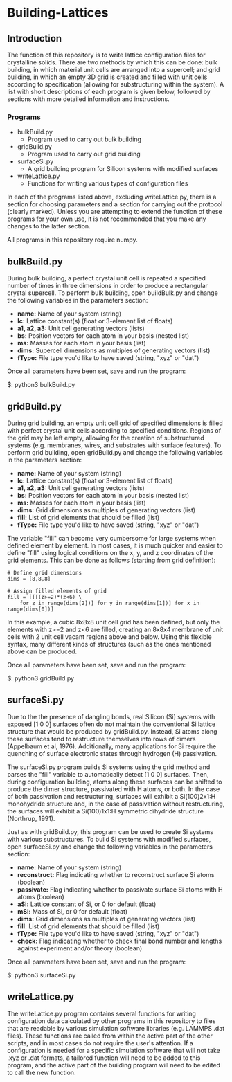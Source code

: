 # Building-Lattices

## Introduction

The function of this repository is to write lattice configuration files for crystalline solids. There are two methods by which this can be done: bulk building, in which material unit cells are arranged into a supercell; and grid building, in which an empty 3D grid is created and filled with unit cells according to specification (allowing for substructuring within the system). A list with short descriptions of each program is given below, followed by sections with more detailed information and instructions.

### Programs

- bulkBuild.py
  - Program used to carry out bulk building
- gridBuild.py
  - Program used to carry out grid building
- surfaceSi.py
  - A grid building program for Silicon systems with modified surfaces
- writeLattice.py
  - Functions for writing various types of configuration files

In each of the programs listed above, excluding writeLattice.py, there is a section for choosing parameters and a section for carrying out the protocol (clearly marked). Unless you are attempting to extend the function of these programs for your own use, it is not recommended that you make any changes to the latter section.

All programs in this repository require numpy.

## bulkBuild.py

During bulk building, a perfect crystal unit cell is repeated a specified number of times in three dimensions in order to produce a rectangular crystal supercell. To perform bulk building, open buildBulk.py and change the following variables in the parameters section:

- **name:** Name of your system (string)
- **lc:** Lattice constant(s) (float or 3-element list of floats)
- **a1, a2, a3:** Unit cell generating vectors (lists)
- **bs:** Position vectors for each atom in your basis (nested list)
- **ms:** Masses for each atom in your basis (list)
- **dims:** Supercell dimensions as multiples of generating vectors (list)
- **fType:** File type you'd like to have saved (string, "xyz" or "dat")

Once all parameters have been set, save and run the program:

$: python3 bulkBuild.py

## gridBuild.py

During grid building, an empty unit cell grid of specified dimensions is filled with perfect crystal unit cells according to specified conditions. Regions of the grid may be left empty, allowing for the creation of substructured systems (e.g. membranes, wires, and substrates with surface features). To perform grid building, open gridBuild.py and change the following variables in the parameters section:

- **name:** Name of your system (string)
- **lc:** Lattice constant(s) (float or 3-element list of floats)
- **a1, a2, a3:** Unit cell generating vectors (lists)
- **bs:** Position vectors for each atom in your basis (nested list)
- **ms:** Masses for each atom in your basis (list)
- **dims:** Grid dimensions as multiples of generating vectors (list)
- **fill:** List of grid elements that should be filled (list)
- **fType:** File type you'd like to have saved (string, "xyz" or "dat")

The variable "fill" can become very cumbersome for large systems when defined element by element. In most cases, it is much quicker and easier to define "fill" using logical conditions on the x, y, and z coordinates of the grid elements. This can be done as follows (starting from grid definition):

```
# Define grid dimensions
dims = [8,8,8]

# Assign filled elements of grid
fill = [[[(z>=2)*(z<6) \
    for z in range(dims[2])] for y in range(dims[1])] for x in range(dims[0])]
```

In this example, a cubic 8x8x8 unit cell grid has been defined, but only the elements with z>=2 and z<6 are filled, creating an 8x8x4 membrane of unit cells with 2 unit cell vacant regions above and below. Using this flexible syntax, many different kinds of structures (such as the ones mentioned above can be produced.

Once all parameters have been set, save and run the program:

$: python3 gridBuild.py

## surfaceSi.py

Due to the the presence of dangling bonds, real Silicon (Si) systems with exposed [1 0 0] surfaces often do not maintain the conventional Si lattice structure that would be produced by gridBuild.py. Instead, Si atoms along these surfaces tend to restructure themselves into rows of dimers (Appelbaum et al, 1976). Additionally, many applications for Si require the quenching of surface electronic states through hydrogen (H) passivation.

The surfaceSi.py program builds Si systems using the grid method and parses the "fill" variable to automatically detect [1 0 0] surfaces. Then, during configuration building, atoms along these surfaces can be shifted to produce the dimer structure, passivated with H atoms, or both. In the case of both passivation and restructuring, surfaces will exhibit a Si(100)2x1:H monohydride structure and, in the case of passivation without restructuring, the surfaces will exhibit a Si(100)1x1:H symmetric dihydride structure (Northrup, 1991).

Just as with gridBuild.py, this program can be used to create Si systems with various substructures. To build Si systems with modified surfaces, open surfaceSi.py and change the following variables in the parameters section:

- **name:** Name of your system (string)
- **reconstruct:** Flag indicating whether to reconstruct surface Si atoms (boolean)
- **passivate:** Flag indicating whether to passivate surface Si atoms with H atoms (boolean)
- **aSi:** Lattice constant of Si, or 0 for default (float)
- **mSi:** Mass of Si, or 0 for default (float)
- **dims:** Grid dimensions as multiples of generating vectors (list)
- **fill:** List of grid elements that should be filled (list)
- **fType:** File type you'd like to have saved (string, "xyz" or "dat")
- **check:** Flag indicating whether to check final bond number and lengths against experiment and/or theory (boolean)

Once all parameters have been set, save and run the program:

$: python3 surfaceSi.py

## writeLattice.py

The writeLattice.py program contains several functions for writing configuration data calculated by other programs in this repository to files that are readable by various simulation software libraries (e.g. LAMMPS .dat files). These functions are called from within the active part of the other scripts, and in most cases do not require the user's attention. If a configuration is needed for a specific simulation software that will not take .xyz or .dat formats, a tailored function will need to be added to this program, and the active part of the building program will need to be edited to call the new function.
